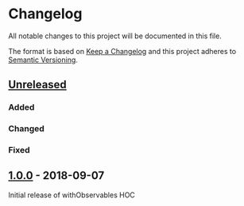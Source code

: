 # Changelog
All notable changes to this project will be documented in this file.

The format is based on [Keep a Changelog](http://keepachangelog.com/en/1.0.0/)
and this project adheres to [Semantic Versioning](http://semver.org/spec/v2.0.0.html).

## [Unreleased]

### Added

### Changed

### Fixed

## [1.0.0] - 2018-09-07

Initial release of withObservables HOC

[Unreleased]: https://github.com/nozbe/withobservables/compare/v1.0.0...HEAD
[1.0.0]: https://github.com/Nozbe/withObservables/commit/d61c0bf48f546d1283a38e3bc7b2996765a82440
